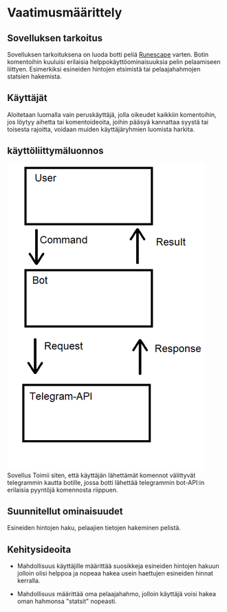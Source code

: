 # Vaatimusmäärittely

## Sovelluksen tarkoitus

Sovelluksen tarkoituksena on luoda botti peliä [Runescape](https://oldschool.runescape.com/) varten. Botin komentoihin kuuluisi erilaisia 
helppokäyttöominaisuuksia pelin pelaamiseen liittyen. Esimerkiksi esineiden hintojen etsimistä tai pelaajahahmojen statsien hakemista.

## Käyttäjät

Aloitetaan luomalla vain peruskäyttäjä, jolla oikeudet kaikkiin komentoihin, jos löytyy aihetta tai komentoideoita, joihin pääsyä
kannattaa syystä tai toisesta rajoitta, voidaan muiden käyttäjäryhmien luomista harkita.

## käyttöliittymäluonnos

![luonnos](https://github.com/Pekkuli/otm-harjoitustyo/blob/master/Harjoitusty%C3%B6/Bot%20Biar/Dokumentaatio/käyttöliittymäluonnos.png)
Sovellus Toimii siten, että käyttäjän lähettämät komennot välittyvät telegrammin kautta botille, jossa botti lähettää telegrammin bot-API:in 
erilaisia pyyntöjä komennosta riippuen.

## Suunnitellut ominaisuudet

Esineiden hintojen haku, pelaajien tietojen hakeminen pelistä.

## Kehitysideoita

- Mahdollisuus käyttäjille määrittää suosikkeja esineiden hintojen hakuun jolloin olisi helppoa ja nopeaa
hakea usein haettujen esineiden hinnat kerralla.


- Mahdollisuus määrittää oma pelaajahahmo, jolloin käyttäjä voisi hakea oman hahmonsa "statsit" nopeasti.